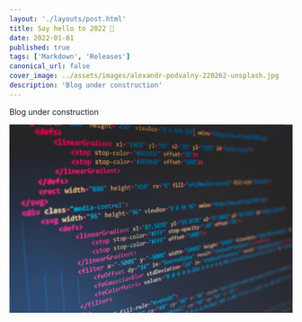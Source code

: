 ```yaml
---
layout: './layouts/post.html'
title: Say hello to 2022 🎉
date: 2022-01-01
published: true
tags: ['Markdown', 'Releases']
canonical_url: false
cover_image: ../assets/images/alexandr-podvalny-220262-unsplash.jpg
description: 'Blog under construction'
---
```


Blog under construction

![example alt text](../assets/images/2022-02-25-you-can-express-tags-today.jpg 'example Title')
